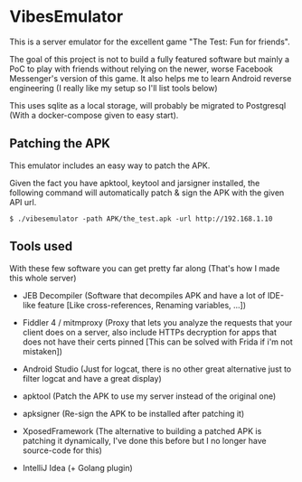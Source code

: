 # VibesEmulator

This is a server emulator for the excellent game "The Test: Fun for friends".

The goal of this project is not to build a fully featured software but mainly a PoC to play with friends without relying on the newer, worse Facebook Messenger's version of this game. It also helps me to learn Android reverse engineering (I really like my setup so I'll list tools below)

This uses sqlite as a local storage, will probably be migrated to Postgresql (With a docker-compose given to easy start).

## Patching the APK

This emulator includes an easy way to patch the APK.

Given the fact you have apktool, keytool and jarsigner installed, the following command will automatically patch & sign the APK with the given API url.

```
$ ./vibesemulator -path APK/the_test.apk -url http://192.168.1.10
```

## Tools used

With these few software you can get pretty far along (That's how I made this whole server)

- JEB Decompiler (Software that decompiles APK and have a lot of IDE-like feature [Like cross-references, Renaming variables, ...])
- Fiddler 4 / mitmproxy (Proxy that lets you analyze the requests that your client does on a server, also include HTTPs decryption for apps that does not have their certs pinned [This can be solved with Frida if i'm not mistaken])
- Android Studio (Just for logcat, there is no other great alternative just to filter logcat and have a great display)


- apktool (Patch the APK to use my server instead of the original one)
- apksigner (Re-sign the APK to be installed after patching it)
- XposedFramework (The alternative to building a patched APK is patching it dynamically, I've done this before but I no longer have source-code for this)


- IntelliJ Idea (+ Golang plugin)